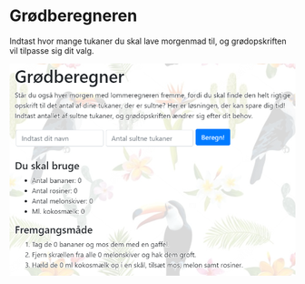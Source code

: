 # Grødberegneren
Indtast hvor mange tukaner du skal lave morgenmad til, og grødopskriften vil tilpasse sig dit valg.

[![Groedberegneren](screenshot.png)](http://n4.dk/tukangroed/)